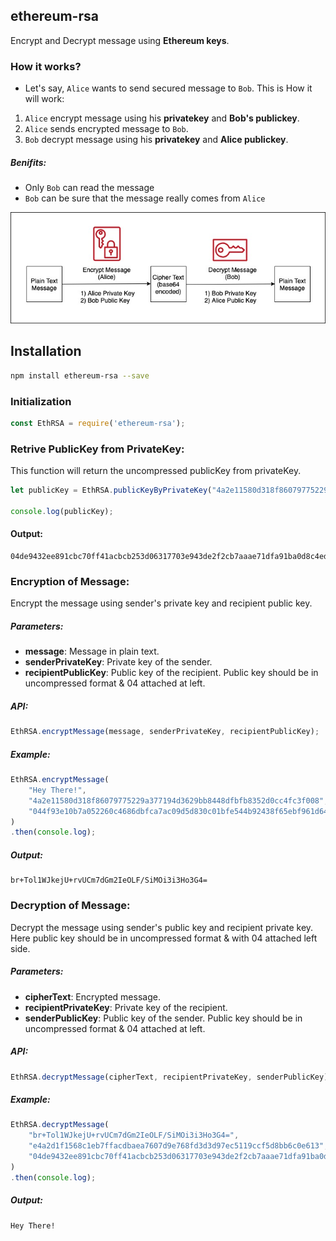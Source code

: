 ## ethereum-rsa

Encrypt and Decrypt message using **Ethereum keys**. 

### How it works?

- Let's say, `Alice` wants to send secured message to `Bob`. This is How it will work:
1. `Alice` encrypt message using his **privatekey** and **Bob's publickey**.
2. `Alice` sends encrypted message to `Bob`.
3. `Bob` decrypt message using his **privatekey** and **Alice publickey**.

##### Benifits:
- Only `Bob` can read the message
- `Bob` can be sure that the message really comes from `Alice` 
<p align="center">
    <img src="./diagram.jpg" />
</p>

## Installation

```bash
npm install ethereum-rsa --save
```

### Initialization

```js
const EthRSA = require('ethereum-rsa');
```

### Retrive PublicKey from PrivateKey:
This function will return the uncompressed publicKey from privateKey.
```js
let publicKey = EthRSA.publicKeyByPrivateKey("4a2e11580d318f86079775229a377194d3629bb8448dfbfb8352d0cc4fc3f008");

console.log(publicKey);
```
#### Output:
```
04de9432ee891cbc70ff41acbcb253d06317703e943de2f2cb7aaae71dfa91ba0d8c4ed05dc7a6b804134b9225a539699bedb222e73900ebeea3bbf4161045f007
```

### Encryption of Message:
Encrypt the message using sender's private key and recipient public key.

##### Parameters:
- **message**: Message in plain text.
- **senderPrivateKey**: Private key of the sender.
- **recipientPublicKey**: Public key of the recipient. Public key should be in uncompressed format & 04 attached at left.

##### API: 
```js
EthRSA.encryptMessage(message, senderPrivateKey, recipientPublicKey);
```

##### Example:

```js
EthRSA.encryptMessage(
    "Hey There!",
    "4a2e11580d318f86079775229a377194d3629bb8448dfbfb8352d0cc4fc3f008",
    "044f93e10b7a052260c4686dbfca7ac09d5d830c01bfe544b92438f65ebf961d64acf9992fd70565920f303bca209f7a4a96f10510a2ed0922485b4758cc2b180a"
)
.then(console.log);
```
##### Output:
```
br+Tol1WJkejU+rvUCm7dGm2IeOLF/SiMOi3i3Ho3G4=
```

### Decryption of Message:
Decrypt the message using sender's public key and recipient private key. Here public key should be in uncompressed format & with 04 attached left side.

##### Parameters:
- **cipherText**: Encrypted message.
- **recipientPrivateKey**: Private key of the recipient.
- **senderPublicKey**: Public key of the sender. Public key should be in uncompressed format & 04 attached at left.

##### API: 
```js
EthRSA.decryptMessage(cipherText, recipientPrivateKey, senderPublicKey);
```

##### Example:
```js
EthRSA.decryptMessage(
    "br+Tol1WJkejU+rvUCm7dGm2IeOLF/SiMOi3i3Ho3G4=",
    "e4a2d1f1568c1eb7ffacdbaea7607d9e768fd3d3d97ec5119ccf5d8bb6c0e613",
    "04de9432ee891cbc70ff41acbcb253d06317703e943de2f2cb7aaae71dfa91ba0d8c4ed05dc7a6b804134b9225a539699bedb222e73900ebeea3bbf4161045f007"
)
.then(console.log);
```
##### Output:
```
Hey There!
```